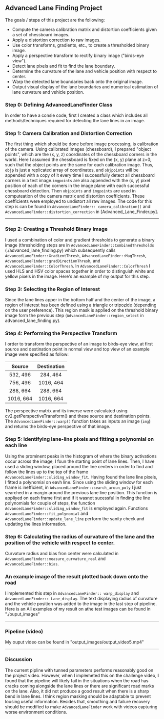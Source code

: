 ## Advanced Lane Finding Project

The goals / steps of this project are the following:

* Compute the camera calibration matrix and distortion coefficients given a set of chessboard images.
* Apply a distortion correction to raw images.
* Use color transforms, gradients, etc., to create a thresholded binary image.
* Apply a perspective transform to rectify binary image ("birds-eye view").
* Detect lane pixels and fit to find the lane boundary.
* Determine the curvature of the lane and vehicle position with respect to center.
* Warp the detected lane boundaries back onto the original image.
* Output visual display of the lane boundaries and numerical estimation of lane curvature and vehicle position.


### Step 0: Defining AdvancedLaneFinder Class
In order to have a consie code, first I created a class which includes all methods/techniques required for detecting the lane lines in an image.  


### Step 1: Camera Calibration and Distortion Correction
The first thing which should be done before image processing, is calibration of the camera. Using calibrated images (chessboard), I prepared "object points", which are the (x, y, z) coordinates of the chessboard corners in the world. Here I assumed the chessboard is fixed on the (x, y) plane at z=0, such that the object points are the same for each calibration image. Thus, `objp` is just a replicated array of coordinates, and `objpoints` will be appended with a copy of it every time I successfully detect all chessboard corners in a test image.`imgpoints` are also appended with the (x, y) pixel position of each of the corners in the image plane with each successful chessboard detection. Then `objpoints` and `imgpoints` are used in computeation of the camera matrix and distortion coefficients. These coefficients were employed to undistort all raw images. 
The code for this step is can be found in `AdvancedLaneFinder:: camera_calibration()` and `AdvancedLaneFinder::distortion_correction` in [Advanced_Lane_Finder.py].


---
### Step 2: Creating a Threshold Binary Image
I used a combination of color and gradient thresholds to generate a binary image (thresholding steps are in `AdvancedLaneFinder::CombinedThresholds` (./advanced_lane_finding.py) which subsequently calls `AdvancedLaneFinder::GradientThresh`, `AdvancedLaneFinder::MagThresh`, `AdvancedLaneFinder::gradDirectionThresh`, and `AdvancedLaneFinder::ColorThresh`. In `AdvancedLaneFinder::ColorThresh` I used HLS and HSV color spaces together in order to distinguish white and yellow pixels in the image. 
Here's an example of my output for this step.


### Step 3: Selecting the Region of Interest
Since the lane lines apper in the bottom half and the center of the image, a region of interest has been defined using a triangle or tripozide (depending on the user preference). This region mask is applied on the threshold binary image form the previous step (`AdvancedLaneFinder::region_select` in advanced_lane_finding.py). 


### Step 4: Performing the Perspective Transform
I order to transform the perspective of an image to birds-eye view, at first source and destination point in normal view and top view of an example image were specified as follow: 

| Source        | Destination   | 
|:-------------:|:-------------:| 
| 532, 496      | 284, 464      | 
| 756, 496      | 1016, 464     |
| 288, 664      | 288, 664      |
| 1016, 664     | 1016, 664     |

The perspective matrix and its inverse were calculated using cv2.getPerspectiveTransform() and these source and destination points. The `AdvancedLaneFinder::warp()` function takes as inputs an image (`img`) and returns the birds-eye perspective of that image. 

### Step 5: Identifying lane-line pixels and fitting a polynomial on each line
Using the prominent peaks in the histogram of where the binary activations occur across the image, I foun the starting point of lane lines. 
Then, I have used a sliding window, placed around the line centers in order to find and follow the lines up to the top of the frame `AdvancedLaneFinder::sliding_window_fit`. Having found the lane line pixels, I fitted a polynomial on eavh line. 
Since using the sliding window for each frame is inefficient, in `AdvancedLaneFinder::search_aroun_poly` I just searched in a margin around the previous lane line position. This function is appliyed on each frame first and if it wasnot sucessful in finding the line polynomials for couple of steps, the function `AdvancedLaneFinder::sliding_window_fit` is employed again. Functions `AdvancedLaneFinder::fit_polynomial` and `AdvancedLaneFinder::update_lane_line` perform the sanity check and updating the lines information. 


### Step 6: Calculating the radius of curvature of the lane and the position of the vehicle with respect to center.
Curvature radius and bias fron center were calculated in `AdvancedLaneFinder::measure_curvature_real` and `AdvancedLaneFinder::bias`. 


### An example image of the result plotted back down onto the road 
I implemented this step in `AdvancedLaneFinder:: warp_display` and `AdvancedLaneFinder:: Lane_display`. The text displaying radius of curvature and the vehicle position was added to the image in the last step of pipeline. Here is an All examples of my result on athe test images can be found in "./ouput_images" 

---

### Pipeline (video)
My ouput video can be found in "output_images/output_video5.mp4"

---

### Discussion
The current pipline with tunned parameters performs reasonably good on the project video. However, when I implemeted this on the challenge video, I found that the pipeline will likely fail in the situations when the road has cracks coming alongside the lane lines or there are significant road marks on the lane.  Also, it did not produce a good result when there is a sharp bend in lane lines. I think region masking should be adaptable to prevent loosing useful information. Besides that, smoothing and failure recovery should be modified to make `AdvancedLaneFinder` work with videos capturing worse environment conditions. 
